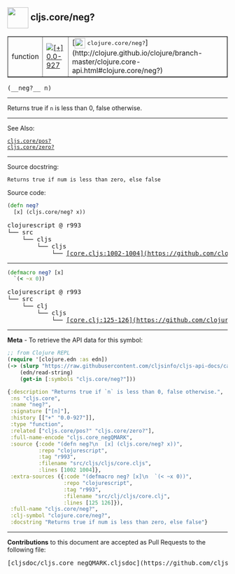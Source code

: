 ## <img width="48px" valign="middle" src="http://i.imgur.com/Hi20huC.png"> cljs.core/neg?

 <table border="1">
<tr>

<td>function</td>
<td><a href="https://github.com/cljsinfo/cljs-api-docs/tree/0.0-927"><img valign="middle" alt="[+] 0.0-927" src="https://img.shields.io/badge/+-0.0--927-lightgrey.svg"></a> </td>
<td>
[<img height="24px" valign="middle" src="http://i.imgur.com/1GjPKvB.png"> <samp>clojure.core/neg?</samp>](http://clojure.github.io/clojure/branch-master/clojure.core-api.html#clojure.core/neg?)
</td>
</tr>
</table>

 <samp>
(__neg?__ n)<br>
</samp>

---

Returns true if `n` is less than 0, false otherwise.

---


See Also:

[`cljs.core/pos?`](cljs.core_posQMARK.md)<br>
[`cljs.core/zero?`](cljs.core_zeroQMARK.md)<br>

---

Source docstring:

```
Returns true if num is less than zero, else false
```

Source code:

```clj
(defn neg?
  [x] (cljs.core/neg? x))
```

 <pre>
clojurescript @ r993
└── src
    └── cljs
        └── cljs
            └── <ins>[core.cljs:1002-1004](https://github.com/clojure/clojurescript/blob/r993/src/cljs/cljs/core.cljs#L1002-L1004)</ins>
</pre>


---

```clj
(defmacro neg? [x]
  `(< ~x 0))
```

 <pre>
clojurescript @ r993
└── src
    └── clj
        └── cljs
            └── <ins>[core.clj:125-126](https://github.com/clojure/clojurescript/blob/r993/src/clj/cljs/core.clj#L125-L126)</ins>
</pre>

---

__Meta__ - To retrieve the API data for this symbol:

```clj
;; from Clojure REPL
(require '[clojure.edn :as edn])
(-> (slurp "https://raw.githubusercontent.com/cljsinfo/cljs-api-docs/catalog/cljs-api.edn")
    (edn/read-string)
    (get-in [:symbols "cljs.core/neg?"]))
```

```clj
{:description "Returns true if `n` is less than 0, false otherwise.",
 :ns "cljs.core",
 :name "neg?",
 :signature ["[n]"],
 :history [["+" "0.0-927"]],
 :type "function",
 :related ["cljs.core/pos?" "cljs.core/zero?"],
 :full-name-encode "cljs.core_negQMARK",
 :source {:code "(defn neg?\n  [x] (cljs.core/neg? x))",
          :repo "clojurescript",
          :tag "r993",
          :filename "src/cljs/cljs/core.cljs",
          :lines [1002 1004]},
 :extra-sources ({:code "(defmacro neg? [x]\n  `(< ~x 0))",
                  :repo "clojurescript",
                  :tag "r993",
                  :filename "src/clj/cljs/core.clj",
                  :lines [125 126]}),
 :full-name "cljs.core/neg?",
 :clj-symbol "clojure.core/neg?",
 :docstring "Returns true if num is less than zero, else false"}

```

---

__Contributions__ to this document are accepted as Pull Requests to the following file:

 <pre>
[cljsdoc/cljs.core_negQMARK.cljsdoc](https://github.com/cljsinfo/cljs-api-docs/blob/master/cljsdoc/cljs.core_negQMARK.cljsdoc)
</pre>

